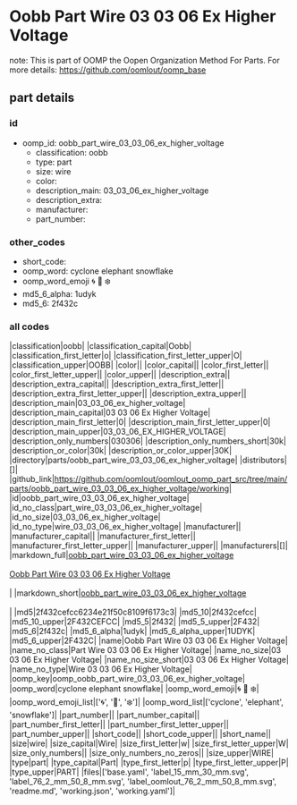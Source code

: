 # Oobb Part Wire 03 03 06 Ex Higher Voltage  

note: This is part of OOMP the Oopen Organization Method For Parts. For more details: https://github.com/oomlout/oomp_base

##  part details





### id
* oomp_id: oobb_part_wire_03_03_06_ex_higher_voltage
  * classification: oobb
  * type: part
  * size: wire
  * color: 
  * description_main: 03_03_06_ex_higher_voltage
  * description_extra: 
  * manufacturer: 
  * part_number: 

### other_codes
* short_code: 
* oomp_word: cyclone elephant snowflake
* oomp_word_emoji :cyclone: :elephant: :snowflake:
* md5_6_alpha: 1udyk
* md5_6: 2f432c

### all codes 
|classification|oobb|
|classification_capital|Oobb|
|classification_first_letter|o|
|classification_first_letter_upper|O|
|classification_upper|OOBB|
|color||
|color_capital||
|color_first_letter||
|color_first_letter_upper||
|color_upper||
|description_extra||
|description_extra_capital||
|description_extra_first_letter||
|description_extra_first_letter_upper||
|description_extra_upper||
|description_main|03_03_06_ex_higher_voltage|
|description_main_capital|03 03 06 Ex Higher Voltage|
|description_main_first_letter|0|
|description_main_first_letter_upper|0|
|description_main_upper|03_03_06_EX_HIGHER_VOLTAGE|
|description_only_numbers|030306|
|description_only_numbers_short|30k|
|description_or_color|30k|
|description_or_color_upper|30K|
|directory|parts/oobb_part_wire_03_03_06_ex_higher_voltage|
|distributors|[]|
|github_link|https://github.com/oomlout/oomlout_oomp_part_src/tree/main/parts/oobb_part_wire_03_03_06_ex_higher_voltage/working|
|id|oobb_part_wire_03_03_06_ex_higher_voltage|
|id_no_class|part_wire_03_03_06_ex_higher_voltage|
|id_no_size|03_03_06_ex_higher_voltage|
|id_no_type|wire_03_03_06_ex_higher_voltage|
|manufacturer||
|manufacturer_capital||
|manufacturer_first_letter||
|manufacturer_first_letter_upper||
|manufacturer_upper||
|manufacturers|[]|
|markdown_full|[oobb_part_wire_03_03_06_ex_higher_voltage](https://github.com/oomlout/oomlout_oomp_part_src/tree/main/parts/oobb_part_wire_03_03_06_ex_higher_voltage/working)<br>[](https://github.com/oomlout/oomlout_oomp_part_src/tree/main/parts/oobb_part_wire_03_03_06_ex_higher_voltage/working)<br>[Oobb Part Wire 03 03 06 Ex Higher Voltage](https://github.com/oomlout/oomlout_oomp_part_src/tree/main/parts/oobb_part_wire_03_03_06_ex_higher_voltage/working)<br><br>|
|markdown_short|[oobb_part_wire_03_03_06_ex_higher_voltage](https://github.com/oomlout/oomlout_oomp_part_src/tree/main/parts/oobb_part_wire_03_03_06_ex_higher_voltage/working)<br><br>|
|md5|2f432cefcc6234e21f50c8109f6173c3|
|md5_10|2f432cefcc|
|md5_10_upper|2F432CEFCC|
|md5_5|2f432|
|md5_5_upper|2F432|
|md5_6|2f432c|
|md5_6_alpha|1udyk|
|md5_6_alpha_upper|1UDYK|
|md5_6_upper|2F432C|
|name|Oobb Part Wire 03 03 06 Ex Higher Voltage|
|name_no_class|Part Wire 03 03 06 Ex Higher Voltage|
|name_no_size|03 03 06 Ex Higher Voltage|
|name_no_size_short|03 03 06 Ex Higher Voltage|
|name_no_type|Wire 03 03 06 Ex Higher Voltage|
|oomp_key|oomp_oobb_part_wire_03_03_06_ex_higher_voltage|
|oomp_word|cyclone elephant snowflake|
|oomp_word_emoji|:cyclone: :elephant: :snowflake:|
|oomp_word_emoji_list|[':cyclone:', ':elephant:', ':snowflake:']|
|oomp_word_list|['cyclone', 'elephant', 'snowflake']|
|part_number||
|part_number_capital||
|part_number_first_letter||
|part_number_first_letter_upper||
|part_number_upper||
|short_code||
|short_code_upper||
|short_name||
|size|wire|
|size_capital|Wire|
|size_first_letter|w|
|size_first_letter_upper|W|
|size_only_numbers||
|size_only_numbers_no_zeros||
|size_upper|WIRE|
|type|part|
|type_capital|Part|
|type_first_letter|p|
|type_first_letter_upper|P|
|type_upper|PART|
|files|['base.yaml', 'label_15_mm_30_mm.svg', 'label_76_2_mm_50_8_mm.svg', 'label_oomlout_76_2_mm_50_8_mm.svg', 'readme.md', 'working.json', 'working.yaml']|
